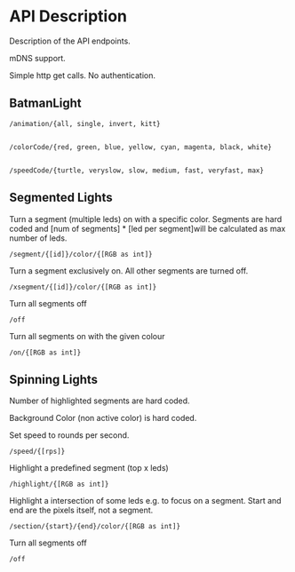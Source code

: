 # API Description

Description of the API endpoints.

mDNS support.

Simple http get calls. No authentication.


## BatmanLight


    /animation/{all, single, invert, kitt}


    /colorCode/{red, green, blue, yellow, cyan, magenta, black, white}


    /speedCode/{turtle, veryslow, slow, medium, fast, veryfast, max}

## Segmented Lights

Turn a segment (multiple leds) on with a specific color. Segments are hard coded and [num of segments] * [led per segment]will be calculated as max number of leds.

    /segment/{[id]}/color/{[RGB as int]}

Turn a segment exclusively on. All other segments are turned off.

    /xsegment/{[id]}/color/{[RGB as int]}

Turn all segments off

    /off

Turn all segments on with the given colour

    /on/{[RGB as int]}


## Spinning Lights

Number of highlighted segments are hard coded. 

Background Color (non active color) is hard coded.

Set speed to rounds per second.

    /speed/{[rps]}

Highlight a predefined segment (top x leds)

    /highlight/{[RGB as int]}

Highlight a intersection of some leds e.g. to focus on a segment. Start and end are the pixels itself, not a segment.

    /section/{start}/{end}/color/{[RGB as int]}

Turn all segments off

    /off

